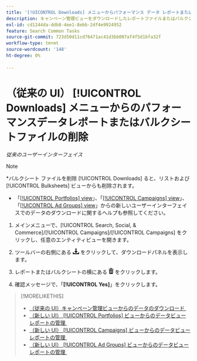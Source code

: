 ```yaml
---
title: '[!UICONTROL Downloads] メニューからパフォーマンス データ レポートまたはバルクシート ファイルを削除する'
description: キャンペーン管理ビューをダウンロードしたレポートファイルまたはバルクシートファイルを削除する方法について説明します。
exl-id: cd1244da-ddb8-4ee1-8ebb-2df4e9924952
feature: Search Common Tasks
source-git-commit: 723d50d11cd76471ac41d3bb007af4f5d1bfa32f
workflow-type: tm+mt
source-wordcount: '148'
ht-degree: 0%

---
```


# （従来の UI） [!UICONTROL Downloads] メニューからのパフォーマンスデータレポートまたはバルクシートファイルの削除

*従来のユーザーインターフェイス*

>[!NOTE]
>
>*バルクシート ファイルを削除 [!UICONTROL Downloads] ると、リストおよび [!UICONTROL Bulksheets] ビューからも削除されます。
>* 「[[!UICONTROL Portfolios] view](/help/search-social-commerce/new-ui/manage/portfolios/portfolio-view-report.md)」、「[[!UICONTROL Campaigns] view](/help/search-social-commerce/new-ui/manage/campaigns/campaign-view-report.md)」、「[[!UICONTROL Ad Groups] view](/help/search-social-commerce/new-ui/manage/ad-groups/ad-group-view-report.md)」からの新しいユーザーインターフェイスでのデータのダウンロードに関するヘルプも参照してください。

1. メインメニューで、[!UICONTROL Search, Social, & Commerce]/[!UICONTROL Campaigns]/[!UICONTROL Campaigns] をクリックし、任意のエンティティビューを開きます。

1. ツールバーの右側にある ![&#x200B; レポートのダウンロード &#x200B;](/help/search-social-commerce/assets/download.png " レポートのダウンロード ") をクリックして、ダウンロードパネルを表示します。

1. レポートまたはバルクシートの横にある ![&#x200B; 削除 &#x200B;](/help/search-social-commerce/assets/delete.png " 削除 ") をクリックします。

1. 確認メッセージで、「**[!UICONTROL Yes]**」をクリックします。

>[!MORELIKETHIS]
>
>* [&#x200B; （従来の UI）キャンペーン管理ビューからのデータのダウンロード &#x200B;](/help/search-social-commerce/common-tasks/navigation-editing-selection/download.md)
>* [&#x200B; （新しい UI） [!UICONTROL Portfolios] ビューからのデータビューレポートの管理 &#x200B;](/help/search-social-commerce/new-ui/manage/portfolios/portfolio-view-report.md)
>* [&#x200B; （新しい UI） [!UICONTROL Campaigns] ビューからのデータビューレポートの管理 &#x200B;](/help/search-social-commerce/new-ui/manage/campaigns/campaign-view-report.md)
>* [&#x200B; （新しい UI） [!UICONTROL Ad Groups] ビューからのデータビューレポートの管理 &#x200B;](/help/search-social-commerce/new-ui/manage/ad-groups/ad-group-view-report.md)

